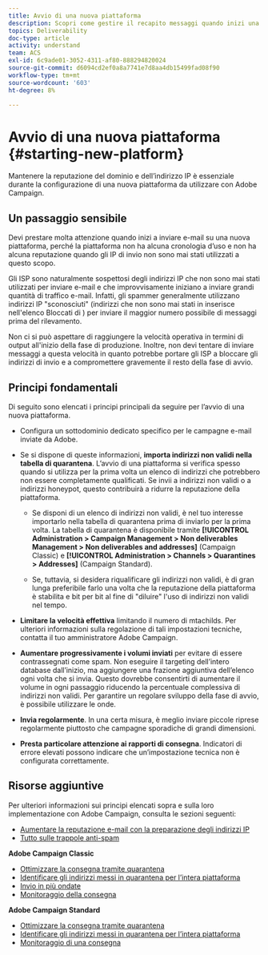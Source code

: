 ```yaml
---
title: Avvio di una nuova piattaforma
description: Scopri come gestire il recapito messaggi quando inizi una nuova piattaforma con Adobe Campaign.
topics: Deliverability
doc-type: article
activity: understand
team: ACS
exl-id: 6c9ade01-3052-4311-af80-888294820024
source-git-commit: d6094cd2ef0a8a7741e7d8aa4db15499fad08f90
workflow-type: tm+mt
source-wordcount: '603'
ht-degree: 8%

---
```


# Avvio di una nuova piattaforma {#starting-new-platform}

Mantenere la reputazione del dominio e dell’indirizzo IP è essenziale durante la configurazione di una nuova piattaforma da utilizzare con Adobe Campaign.

## Un passaggio sensibile

Devi prestare molta attenzione quando inizi a inviare e-mail su una nuova piattaforma, perché la piattaforma non ha alcuna cronologia d’uso e non ha alcuna reputazione quando gli IP di invio non sono mai stati utilizzati a questo scopo.

Gli ISP sono naturalmente sospettosi degli indirizzi IP che non sono mai stati utilizzati per inviare e-mail e che improvvisamente iniziano a inviare grandi quantità di traffico e-mail. Infatti, gli spammer generalmente utilizzano indirizzi IP &quot;sconosciuti&quot; (indirizzi che non sono mai stati in inserisce nell&#39;elenco Bloccati di ) per inviare il maggior numero possibile di messaggi prima del rilevamento.

Non ci si può aspettare di raggiungere la velocità operativa in termini di output all&#39;inizio della fase di produzione. Inoltre, non devi tentare di inviare messaggi a questa velocità in quanto potrebbe portare gli ISP a bloccare gli indirizzi di invio e a compromettere gravemente il resto della fase di avvio.

## Principi fondamentali

Di seguito sono elencati i principi principali da seguire per l’avvio di una nuova piattaforma.

* Configura un sottodominio dedicato specifico per le campagne e-mail inviate da Adobe.

* Se si dispone di queste informazioni, **importa indirizzi non validi nella tabella di quarantena**.
L’avvio di una piattaforma si verifica spesso quando si utilizza per la prima volta un elenco di indirizzi che potrebbero non essere completamente qualificati. Se invii a indirizzi non validi o a indirizzi honeypot, questo contribuirà a ridurre la reputazione della piattaforma.

   * Se disponi di un elenco di indirizzi non validi, è nel tuo interesse importarlo nella tabella di quarantena prima di inviarlo per la prima volta. La tabella di quarantena è disponibile tramite **[!UICONTROL Administration > Campaign Management > Non deliverables Management > Non deliverables and addresses]** (Campaign Classic) e **[!UICONTROL Administration > Channels > Quarantines > Addresses]** (Campaign Standard).

   * Se, tuttavia, si desidera riqualificare gli indirizzi non validi, è di gran lunga preferibile farlo una volta che la reputazione della piattaforma è stabilita e bit per bit al fine di &quot;diluire&quot; l&#39;uso di indirizzi non validi nel tempo.

* **Limitare la velocità effettiva** limitando il numero di mtachilds. Per ulteriori informazioni sulla regolazione di tali impostazioni tecniche, contatta il tuo amministratore Adobe Campaign.

* **Aumentare progressivamente i volumi inviati** per evitare di essere contrassegnati come spam. Non eseguire il targeting dell’intero database dall’inizio, ma aggiungere una frazione aggiuntiva dell’elenco ogni volta che si invia. Questo dovrebbe consentirti di aumentare il volume in ogni passaggio riducendo la percentuale complessiva di indirizzi non validi. Per garantire un regolare sviluppo della fase di avvio, è possibile utilizzare le onde.

* **Invia regolarmente**. In una certa misura, è meglio inviare piccole riprese regolarmente piuttosto che campagne sporadiche di grandi dimensioni.
* **Presta particolare attenzione ai rapporti di consegna**. Indicatori di errore elevati possono indicare che un’impostazione tecnica non è configurata correttamente.

## Risorse aggiuntive

Per ulteriori informazioni sui principi elencati sopra e sulla loro implementazione con Adobe Campaign, consulta le sezioni seguenti:

* [Aumentare la reputazione e-mail con la preparazione degli indirizzi IP](../../help/additional-resources/increase-reputation-with-ip-warming.md)
* [Tutto sulle trappole anti-spam](../../help/additional-resources/all-about-spam-traps.md)

**Adobe Campaign Classic**

* [Ottimizzare la consegna tramite quarantena](https://experienceleague.adobe.com/docs/campaign-classic/using/sending-messages/monitoring-deliveries/understanding-quarantine-management.html#optimizing-your-delivery-through-quarantines)
* [Identificare gli indirizzi messi in quarantena per l’intera piattaforma](https://experienceleague.adobe.com/docs/campaign-classic/using/sending-messages/monitoring-deliveries/understanding-quarantine-management.html#identifying-quarantined-addresses-for-the-entire-platform)
* [Invio in più ondate](https://experienceleague.adobe.com/docs/campaign-classic/using/sending-messages/key-steps-when-creating-a-delivery/steps-sending-the-delivery.html#sending-using-multiple-waves)
* [Monitoraggio della consegna](https://experienceleague.adobe.com/docs/campaign-classic/using/sending-messages/monitoring-deliveries/about-delivery-monitoring.html?lang=it#sending-messages)

**Adobe Campaign Standard**

* [Ottimizzare la consegna tramite quarantena](https://experienceleague.adobe.com/docs/campaign-standard/using/testing-and-sending/monitoring-messages/understanding-quarantine-management.html#optimizing-your-delivery-through-quarantines)
* [Identificare gli indirizzi messi in quarantena per l’intera piattaforma](https://experienceleague.adobe.com/docs/campaign-standard/using/testing-and-sending/monitoring-messages/understanding-quarantine-management.html)
* [Monitoraggio di una consegna](https://experienceleague.adobe.com/docs/campaign-standard/using/testing-and-sending/monitoring-messages/monitoring-a-delivery.html?lang=it)
